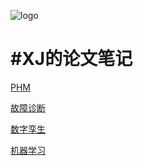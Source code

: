 ![logo](https://docsify.js.org/_media/icon.svg)

# #XJ的论文笔记

[PHM]()

[故障诊断]()

[数字孪生]()

[机器学习]()


